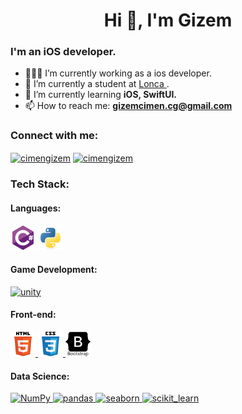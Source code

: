 <h1 align="center">Hi 👋, I'm Gizem</h1>
<h3 align="left">I'm an iOS developer.</h3>

- 👩🏻‍💻 I’m currently working as a ios developer.
- 🔭 I’m currently a student at <a href="https://lonca.works" target="_blank"> Lonca </a>.
- 🌱 I’m currently learning **iOS, SwiftUI.** 
- 📫 How to reach me: **gizemcimen.cg@gmail.com**

<h3 align="left">Connect with me:</h3>
<p align="left">
	<a href="https://www.linkedin.com/in/gizemcimencg/" target="_blank"><img align="center" src="https://raw.githubusercontent.com/rahuldkjain/github-profile-readme-generator/master/src/images/icons/Social/linked-in-alt.svg" alt="cimengizem" height="30" width="40" /></a>
	<a href="https://www.hackerrank.com/gizemcimen_cg" target="_blank"><img align="center" src="https://raw.githubusercontent.com/rahuldkjain/github-profile-readme-generator/master/src/images/icons/Social/hackerrank.svg" alt="cimengizem" height="30" width="42" /></a>
</p>

<h3 align="left">Tech Stack:</h3>
<h4 align="left">Languages:</h4>
<p align="left">
    <a href="https://www.w3schools.com/cs/" target="_blank" rel="noreferrer"> <img src="https://raw.githubusercontent.com/devicons/devicon/master/icons/csharp/csharp-original.svg" alt="csharp" width="40" height="40"/></a>
    <a href="https://www.python.org" target="_blank"> <img src="https://raw.githubusercontent.com/devicons/devicon/master/icons/python/python-original.svg" alt="python" width="40" height="40"/> </a>

	
<h4 align="left">Game Development:</h4>
<p align="left">
	</a> <a href="https://unity.com/" target="_blank" rel="noreferrer"> <img src="https://www.vectorlogo.zone/logos/unity3d/unity3d-icon.svg" alt="unity" width="40" height="40"/> 
</a>
<h4 align="left">Front-end:</h4>
<p align="left">
	<a href="https://www.w3.org/html/" target="_blank"> <img src="https://raw.githubusercontent.com/devicons/devicon/master/icons/html5/html5-original-wordmark.svg" alt="html5" width="40" height="40"/> </a>
	<a href="https://www.w3schools.com/css/" target="_blank"> <img src="https://raw.githubusercontent.com/devicons/devicon/master/icons/css3/css3-original-wordmark.svg" alt="css3" width="40" height="40"/> </a>
	<a href="https://getbootstrap.com" target="_blank"> <img src="https://raw.githubusercontent.com/devicons/devicon/master/icons/bootstrap/bootstrap-plain-wordmark.svg" alt="bootstrap" width="40" height="40"/> </a>
<h4 align="left">Data Science:</h4>
<p align="left">
	<a href="https://numpy.org/" target="_blank"> <img src="https://user-images.githubusercontent.com/50221806/86498201-a8bd8680-bd39-11ea-9d08-66b610a8dc01.png" alt="NumPy" width="40" height="40"/> </a>
	<a href="https://pandas.pydata.org/" target="_blank"> <img src="https://pandas.pydata.org/static/img/pandas_secondary_white.svg" alt="pandas" width="40" height="40"/> </a>
	<a href="https://seaborn.pydata.org/" target="_blank"> <img src="https://seaborn.pydata.org/_images/logo-mark-lightbg.svg" alt="seaborn" width="35" height="30"/> </a>
	<a href="https://scikit-learn.org/" target="_blank"> <img src="https://upload.wikimedia.org/wikipedia/commons/0/05/Scikit_learn_logo_small.svg" alt="scikit_learn" width="40" height="40"/> </a>
  
  
<!--
**cimengizem/cimengizem** is a ✨ _special_ ✨ repository because its `README.md` (this file) appears on your GitHub profile.

Here are some ideas to get you started:

- 🔭 I’m currently working on ...
- 🌱 I’m currently learning ...
- 👯 I’m looking to collaborate on ...
- 🤔 I’m looking for help with ...
- 💬 Ask me about ...
- 📫 How to reach me: ...
- 😄 Pronouns: ...
- ⚡ Fun fact: ...

-->
